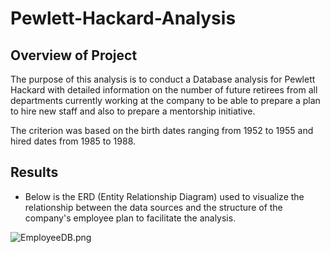 # Pewlett-Hackard-Analysis

## Overview of Project

The purpose of this analysis is to conduct a Database analysis for Pewlett Hackard with detailed information on the number of future retirees from all departments currently working at the company to be able to prepare a plan to hire new staff and also to prepare a mentorship initiative. 

The criterion was based on the birth dates ranging from 1952 to 1955 and hired dates from 1985 to 1988.

## Results
* Below is the ERD (Entity Relationship Diagram) used to visualize the relationship between the data sources and the structure of the company's employee plan to facilitate the analysis. 


![EmployeeDB.png](/Analysis_Projects/Pewlett-Hackard-Analysis/EmployeeDB.png)
